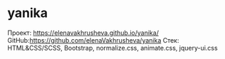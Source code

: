 # yanika

Проект: https://elenavakhrusheva.github.io/yanika/
GitHub:https://github.com/elenaVakhrusheva/yanika
Стек: HTML&CSS/SCSS, Bootstrap, normalize.css, animate.css, jquery-ui.css
